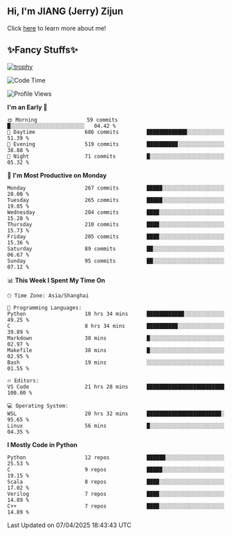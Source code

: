 ## Hi, I'm JIANG (Jerry) Zijun

Click [here](https://jzjerry.github.io/about/) to learn more about me!

## ✨Fancy Stuffs✨
[![trophy](https://github-profile-trophy.vercel.app/?username=jzjerry&theme=onedark)](https://github.com/ryo-ma/github-profile-trophy)
<!--START_SECTION:waka-->
![Code Time](http://img.shields.io/badge/Code%20Time-1%2C187%20hrs%203%20mins-blue)

![Profile Views](http://img.shields.io/badge/Profile%20Views-9-blue)

**I'm an Early 🐤** 

```text
🌞 Morning                59 commits          █░░░░░░░░░░░░░░░░░░░░░░░░   04.42 % 
🌆 Daytime                686 commits         █████████████░░░░░░░░░░░░   51.39 % 
🌃 Evening                519 commits         ██████████░░░░░░░░░░░░░░░   38.88 % 
🌙 Night                  71 commits          █░░░░░░░░░░░░░░░░░░░░░░░░   05.32 % 
```
📅 **I'm Most Productive on Monday** 

```text
Monday                   267 commits         █████░░░░░░░░░░░░░░░░░░░░   20.00 % 
Tuesday                  265 commits         █████░░░░░░░░░░░░░░░░░░░░   19.85 % 
Wednesday                204 commits         ████░░░░░░░░░░░░░░░░░░░░░   15.28 % 
Thursday                 210 commits         ████░░░░░░░░░░░░░░░░░░░░░   15.73 % 
Friday                   205 commits         ████░░░░░░░░░░░░░░░░░░░░░   15.36 % 
Saturday                 89 commits          ██░░░░░░░░░░░░░░░░░░░░░░░   06.67 % 
Sunday                   95 commits          ██░░░░░░░░░░░░░░░░░░░░░░░   07.12 % 
```


📊 **This Week I Spent My Time On** 

```text
🕑︎ Time Zone: Asia/Shanghai

💬 Programming Languages: 
Python                   10 hrs 34 mins      ████████████░░░░░░░░░░░░░   49.25 % 
C                        8 hrs 34 mins       ██████████░░░░░░░░░░░░░░░   39.89 % 
Markdown                 38 mins             █░░░░░░░░░░░░░░░░░░░░░░░░   02.97 % 
Makefile                 38 mins             █░░░░░░░░░░░░░░░░░░░░░░░░   02.95 % 
Bash                     19 mins             ░░░░░░░░░░░░░░░░░░░░░░░░░   01.55 % 

🔥 Editors: 
VS Code                  21 hrs 28 mins      █████████████████████████   100.00 % 

💻 Operating System: 
WSL                      20 hrs 32 mins      ████████████████████████░   95.65 % 
Linux                    56 mins             █░░░░░░░░░░░░░░░░░░░░░░░░   04.35 % 
```

**I Mostly Code in Python** 

```text
Python                   12 repos            ██████░░░░░░░░░░░░░░░░░░░   25.53 % 
C                        9 repos             █████░░░░░░░░░░░░░░░░░░░░   19.15 % 
Scala                    8 repos             ████░░░░░░░░░░░░░░░░░░░░░   17.02 % 
Verilog                  7 repos             ████░░░░░░░░░░░░░░░░░░░░░   14.89 % 
C++                      7 repos             ████░░░░░░░░░░░░░░░░░░░░░   14.89 % 
```




 Last Updated on 07/04/2025 18:43:43 UTC
<!--END_SECTION:waka-->
